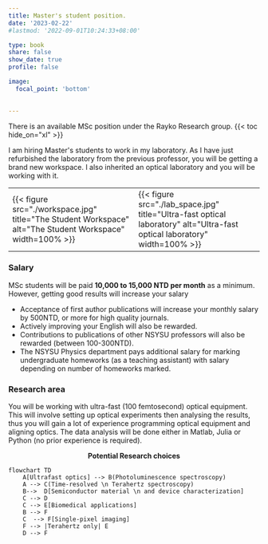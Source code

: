 ```yaml
---
title: Master's student position.
date: '2023-02-22'
#lastmod: '2022-09-01T10:24:33+08:00'

type: book
share: false
show_date: true
profile: false

image:
  focal_point: 'bottom'
  

---
```

<div2>
There is an available MSc position under the Rayko Research group.
<!--more-->
{{< toc hide_on="xl" >}}

I am hiring Master's students to work in my laboratory. As I have just refurbished the laboratory from the previous professor, you will be getting a brand new workspace. I also inherited an optical laboratory and you will be working with it.


<table class="table2">
<tr>
  <td>{{< figure src="./workspace.jpg" title="The Student Workspace" alt="The Student Workspace" width=100% >}} </td>
  <td>{{< figure src="./lab_space.jpg" title="Ultra-fast optical laboratory" alt="Ultra-fast optical laboratory" width=100% >}} </td>
</tr>

</table>



### Salary
MSc students will be paid **10,000 to 15,000 NTD per month** as a minimum. However, getting good results will increase your salary 
- Acceptance of first author publications will increase your monthly salary by 500NTD, or more for high quality journals.
- Actively improving your English will also be rewarded. 
- Contributions to publications of other NSYSU professors will also be rewarded (between 100-300NTD). 
- The NSYSU Physics department pays additional salary for marking undergraduate homeworks (as a teaching assistant) with salary depending on number of homeworks marked.


### Research area
You will be working with ultra-fast (100 femtosecond) optical equipment. This will involve setting up optical experiments then analysing the results, thus you will gain a lot of experience programming optical equipment and aligning optics. The data analysis will be done either in Matlab, Julia or Python (no prior experience is required).
 

<center><strong>Potential Research choices</strong></center>

```mermaid
flowchart TD
    A[Ultrafast optics] --> B(Photoluminescence spectroscopy) 
    A --> C(Time-resolved \n Terahertz spectroscopy)
    B-->  D[Semiconductor material \n and device characterization]
    C --> D
    C --> E[Biomedical applications]
    B --> F
    C  --> F[Single-pixel imaging] 
    F --> |Terahertz only| E
    D --> F
```
  

</div2>
